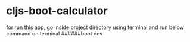 # cljs-boot-calculator

for run this app, go inside project directory using terminal and run below command on terminal
######boot dev
